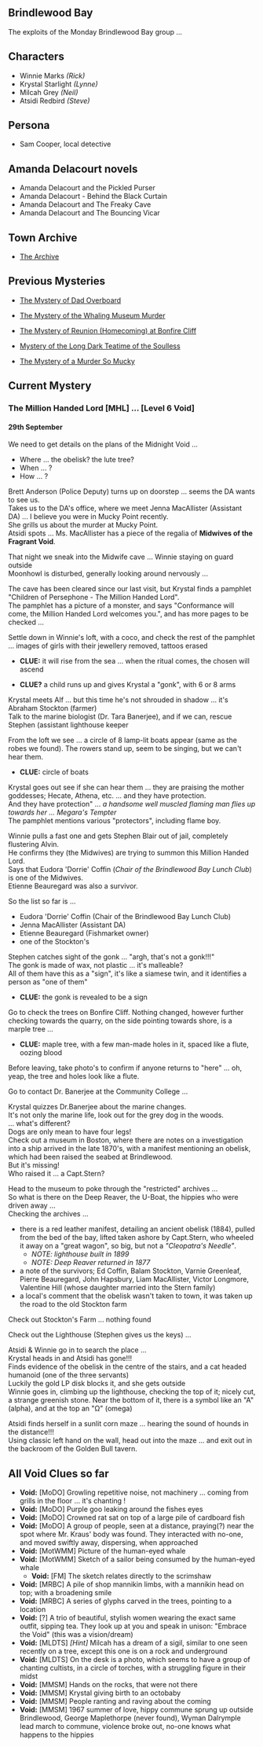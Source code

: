 ## Brindlewood Bay

The exploits of the Monday Brindlewood Bay group ...

## Characters

* Winnie Marks        *(Rick)*
* Krystal Starlight   *(Lynne)*
* Milcah Grey         *(Neil)*
* Atsidi Redbird      *(Steve)*

## Persona

* Sam Cooper, local detective

## Amanda Delacourt novels

* Amanda Delacourt and the Pickled Purser
* Amanda Delacourt - Behind the Black Curtain
* Amanda Delacourt and The Freaky Cave
* Amanda Delacourt and The Bouncing Vicar

## Town Archive

* <a target="_blank" href="https://steveculshaw.github.io/brindlewoodbay/town-archives.html">The Archive</a>

## Previous Mysteries

* <a target="_blank" href="https://steveculshaw.github.io/brindlewoodbay/mystery-of-the-dad-overboard.html">The Mystery of Dad Overboard</a>

* <a target="_blank" href="https://steveculshaw.github.io/brindlewoodbay/mystery-of-the-whaling-museum-murder.html">The Mystery of the Whaling Museum Murder</a>

* <a target="_blank" href="https://steveculshaw.github.io/brindlewoodbay/mystery-of-reunion-at-bonfire-cliff.html">The Mystery of Reunion (Homecoming) at Bonfire Cliff</a>

* <a target="_blank" href="https://steveculshaw.github.io/brindlewoodbay/mystery-of-the-long-dark-teatime-of-the-soulless.html">Mystery of the Long Dark Teatime of the Soulless</a>

* <a target="_blank" href="https://steveculshaw.github.io/brindlewoodbay/mystery-of-a-murder-so-mucky.html">The Mystery of a Murder So Mucky</a>

## Current Mystery

### The Million Handed Lord  [MHL] ... [Level 6 Void]

#### 29th September

We need to get details on the plans of the Midnight Void ...

* Where ... the obelisk? the lute tree?
* When ... ?
* How ... ?

Brett Anderson (Police Deputy) turns up on doorstep ... seems the DA wants to see us.<br>
Takes us to the DA's office, where we meet Jenna MacAllister (Assistant DA) ... I believe you were in Mucky Point recently.<br>
She grills us about the murder at Mucky Point.<br>
Atsidi spots ... Ms. MacAllister has a piece of the regalia of **Midwives of the Fragrant Void**.<br>

That night we sneak into the Midwife cave ... Winnie staying on guard outside<br>
Moonhowl is disturbed, generally looking around nervously ...<br>

The cave has been cleared since our last visit, but Krystal finds a pamphlet "Children of Persephone - The Million Handed Lord".<br>
The pamphlet has a picture of a monster, and says "Conformance will come, the Million Handed Lord welcomes you.", and has more pages to be checked ...<br>

Settle down in Winnie's loft, with a coco, and check the rest of the pamphlet ... images of girls with their jewellery removed, tattoos erased

* **CLUE:** it will rise from the sea ... when the ritual comes, the chosen will ascend

* **CLUE?** a child runs up and gives Krystal a "gonk", with 6 or 8 arms

Krystal meets Alf ... but this time he's not shrouded in shadow ... it's Abraham Stockton (farmer) <br>
Talk to the marine biologist (Dr. Tara Banerjee), and if we can, rescue Stephen (assistant lighthouse keeper<br>

From the loft we see ... a circle of 8 lamp-lit boats appear (same as the robes we found). The rowers stand up, seem to be singing, but we can't hear them.<br>

* **CLUE:** circle of boats

Krystal goes out see if she can hear them ... they are praising the mother goddesses; Hecate, Athena, etc. ... and they have protection.<br>
And they have protection" ... *a handsome well muscled flaming man flies up towards her ... Megara's Tempter*<br>
The pamphlet mentions various "protectors", including flame boy.

Winnie pulls a fast one and gets Stephen Blair out of jail, completely flustering Alvin.<br>
He confirms they (the Midwives) are trying to summon this Million Handed Lord.<br>
Says that Eudora 'Dorrie' Coffin (*Chair of the Brindlewood Bay Lunch Club*) is one of the Midwives.<br>
Etienne Beauregard was also a survivor.

So the list so far is ...

* Eudora 'Dorrie' Coffin (Chair of the Brindlewood Bay Lunch Club)
* Jenna MacAllister (Assistant DA)
* Etienne Beauregard (Fishmarket owner)
* one of the Stockton's

Stephen catches sight of the gonk ... "argh, that's not a gonk!!!"<br>
The gonk is made of wax, not plastic ... it's malleable?<br>
All of them have this as a "sign", it's like a siamese twin, and it identifies a person as "one of them"<br>

* **CLUE:** the gonk is revealed to be a sign

Go to check the trees on Bonfire Cliff. Nothing changed, however further checking towards the quarry, on the side pointing towards shore, is a marple tree ...

* **CLUE:** maple tree, with a few man-made holes in it, spaced like a flute, oozing blood

Before leaving, take photo's to confirm if anyone returns to "here" ... oh, yeap, the tree and holes look like a flute.<br>

Go to contact Dr. Banerjee at the Community College ...<br>

Krystal quizzes Dr.Banerjee about the marine changes. <br>
It's not only the marine life, look out for the grey dog in the woods.<br>
... what's different?<br>
Dogs are only mean to have four legs!<br>
Check out a museum in Boston, where there are notes on a investigation into a ship arrived in the late 1870's, with a manifest mentioning an obelisk, which had been raised the seabed at Brindlewood.<br>
But it's missing! <br>
Who raised it ... a Capt.Stern?<br>

Head to the museum to poke through the "restricted" archives ...<br>
So what is there on the Deep Reaver, the U-Boat, the hippies who were driven away ...<br>
Checking the archives ...

* there is a red leather manifest, detailing an ancient obelisk (1884), pulled from the bed of the bay, lifted taken ashore by Capt.Stern, who wheeled it away on a "great wagon", so big, but not a *"Cleopatra's Needle"*.<br>
  * *NOTE: lighthouse built in 1899*
  * *NOTE: Deep Reaver returned in 1877*
* a note of the survivors; Ed Coffin, Balam Stockton, Varnie Greenleaf, Pierre Beauregard, John Hapsbury, Liam MacAllister, Victor Longmore, Valentine Hill (whose daughter married into the Stern family)<br>
* a local's comment that the obelisk wasn't taken to town, it was taken up the road to the old Stockton farm

Check out Stockton's Farm ... nothing found

Check out the Lighthouse (Stephen gives us the keys) ...

Atsidi & Winnie go in to search the place ... <br>
Krystal heads in and Atsidi has gone!!!<br>
Finds evidence of the obelisk in the centre of the stairs, and a cat headed humanoid (one of the three servants)<br>
Luckily the gold LP disk blocks it, and she gets outside<br>
Winnie goes in, climbing up the lighthouse, checking the top of it; nicely cut, a strange greenish stone. Near the bottom of it, there is a symbol like an "A" (alpha), and at the top an "Ω" (omega)<br>

Atsidi finds herself in a sunlit corn maze ... hearing the sound of hounds in the distance!!!<br>
Using classic left hand on the wall, head out into the maze ... and exit out in the backroom of the Golden Bull tavern.<br>


## All Void Clues so far

* **Void:** [MoDO] Growling repetitive noise, not machinery ... coming from grills in the floor ... it's chanting !
* **Void:** [MoDO] Purple goo leaking around the fishes eyes
* **Void:** [MoDO] Crowned rat sat on top of a large pile of cardboard fish
* **Void:** [MoDO] A group of people, seen at a distance, praying(?) near the spot where Mr. Kraus' body was found. They interacted with no-one, and moved swiftly away, dispersing, when approached
* **Void:** [MotWMM] Picture of the human-eyed whale
* **Void:** [MotWMM] Sketch of a sailor being consumed by the human-eyed whale
  * **Void:** [FM] The sketch relates directly to the scrimshaw
* **Void:** [MRBC] A pile of shop mannikin limbs, with a mannikin head on top; with a broadening smile
* **Void:** [MRBC] A series of glyphs carved in the trees, pointing to a location
* **Void:** [?] A trio of beautiful, stylish women wearing the exact same outfit, sipping tea. They look up at you and speak in unison: "Embrace the Void" (this was a vision/dream)
* **Void:** [MLDTS] *[Hint]* Milcah has a dream of a sigil, similar to one seen recently on a tree, except this one is on a rock and underground
* **Void:** [MLDTS] On the desk is a photo, which seems to have a group of chanting cultists, in a circle of torches, with a struggling figure in their midst
* **Void:** [MMSM] Hands on the rocks, that were not there
* **Void:** [MMSM] Krystal giving birth to an octobaby
* **Void:** [MMSM] People ranting and raving about the coming
* **Void:** [MMSM] 1967 summer of love, hippy commune sprung up outside Brindlewood, George Maplethorpe (never found), Wyman Dalrymple lead march to commune, violence broke out, no-one knows what happens to the hippies
